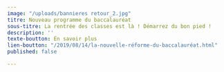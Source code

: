 ```yaml
---
image: "/uploads/bannieres retour_2.jpg"
titre: Nouveau programme du baccalauréat
sous-titre: La rentrée des classes est là ! Démarrez du bon pied !
description: ''
texte-boutton: En savoir plus
lien-boutton: "/2019/08/14/la-nouvelle-réforme-du-baccalauréat.html"
published: false

---
```

